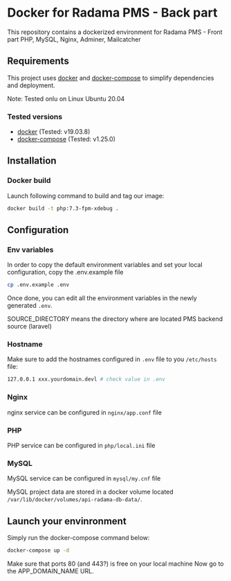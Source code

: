 # Docker for Radama PMS - Back part
This repository contains a dockerized environment for Radama PMS - Front part
PHP, MySQL, Nginx, Adminer, Mailcatcher

## Requirements

This project uses [docker](https://www.docker.com/what-docker) and
[docker-compose](https://docs.docker.com/compose/overview/) to simplify
dependencies and deployment.

Note: Tested onlu on Linux Ubuntu 20.04

### Tested versions

- [docker](https://docs.docker.com/install) (Tested: v19.03.8)
- [docker-compose](https://docs.docker.com/compose/install) (Tested: v1.25.0)

## Installation

### Docker build

Launch following command to build and tag our image:

```bash
docker build -t php:7.3-fpm-xdebug .
```

## Configuration

### Env variables

In order to copy the default environment variables and set your local configuration, copy the .env.example file

```bash
cp .env.example .env
```

Once done, you can edit all the environment variables in the newly generated `.env`.

SOURCE_DIRECTORY means the directory where are located PMS backend source (laravel)

### Hostname

Make sure to add the hostnames configured in `.env` file to you `/etc/hosts` file:

```bash
127.0.0.1 xxx.yourdomain.devl # check value in .env
```

### Nginx

nginx service can be configured in `nginx/app.conf` file

### PHP

PHP service can be configured in `php/local.ini` file

### MySQL

MySQL service can be configured in `mysql/my.cnf` file

MySQL project data are stored in a docker volume located `/var/lib/docker/volumes/api-radama-db-data/`.

## Launch your envinronment

Simply run the docker-compose command below:

```bash
docker-compose up -d
```

Make sure that ports 80 (and 443?) is free on your local machine
Now go to the APP_DOMAIN_NAME URL.
